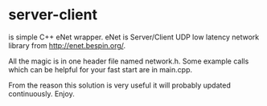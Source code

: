 # server-client

is simple C++ eNet wrapper. eNet is Server/Client UDP low latency network library from http://enet.bespin.org/.

All the magic is in one header file named network.h.
Some example calls which can be helpful for your fast start are in main.cpp.

From the reason this solution is very useful it will probably updated continuously. 
Enjoy.




